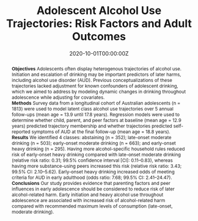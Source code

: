 ﻿---
title: "Adolescent Alcohol Use Trajectories: Risk Factors and Adult Outcomes"
authors:
- Wing See Yuen
- Gary Chan
- Raimondo Bruno
- author
- Richard P Mattick
- Alexandra Aiken
- Veronica Boland
- Nyanda McBride
- Jim McCambridge
- Tim Slade
- Kypros Kypri
- John Horwood
- Delyse Hutchinson
- Jackob Najman
- Clara De Torres
- Amy Peacock
abstract: "**Objectives**
Adolescents often display heterogenous trajectories of alcohol use. Initiation and escalation of drinking may be important predictors of later harms, including alcohol use disorder (AUD). Previous conceptualizations of these trajectories lacked adjustment for known confounders of adolescent drinking, which we aimed to address by modeling dynamic changes in drinking throughout adolescence while adjusting for covariates.
<br>**Methods**
Survey data from a longitudinal cohort of Australian adolescents (n = 1813) were used to model latent class alcohol use trajectories over 5 annual follow-ups (mean age = 13.9 until 17.8 years). Regression models were used to determine whether child, parent, and peer factors at baseline (mean age = 12.9 years) predicted trajectory membership and whether trajectories predicted self-reported symptoms of AUD at the final follow-up (mean age = 18.8 years).
<br>**Results**
We identified 4 classes: abstaining (n = 352); late-onset moderate drinking (n = 503); early-onset moderate drinking (n = 663); and early-onset heavy drinking (n = 295). Having more alcohol-specific household rules reduced risk of early-onset heavy drinking compared with late-onset moderate drinking (relative risk ratio: 0.31; 99.5% confidence interval [CI]: 0.11–0.83), whereas having more substance-using peers increased this risk (relative risk ratio: 3.43; 99.5% CI: 2.10–5.62). Early-onset heavy drinking increased odds of meeting criteria for AUD in early adulthood (odds ratio: 7.68; 99.5% CI: 2.41–24.47).
<br>**Conclusions**
Our study provides evidence that parenting factors and peer influences in early adolescence should be considered to reduce risk of later alcohol-related harm. Early initiation and heavy alcohol use throughout adolescence are associated with increased risk of alcohol-related harm compared with recommended maximum levels of consumption (late-onset, moderate drinking)."
date: "2020-10-01T00:00:00Z"
doi: "10.1542/peds.2020-0440"
featured: false
image:
  caption: 'Image credit: [ABC]'
  focal_point: ""
  preview_only: false
projects:
- APSALS
publication: 'Pediatrics'
publication_short: ""
publication_types:
- "2"
publishDate: "2020-10-01T00:00:00Z"
summary: An analysis of adolescent alcohol use trajectories and associations with later harm.
tags:
- Alcohol
- Adolescence
- Longitudinal cohort study
url_source: "https://pediatrics.aappublications.org/content/146/4/e20200440"
---
